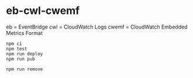 # eb-cwl-cwemf

eb = EventBridge
cwl = CloudWatch Logs
cwemf = CloudWatch Embedded Metrics Format

```
npm ci
npm test
npm run deploy
npm run pub

npm run remove
```